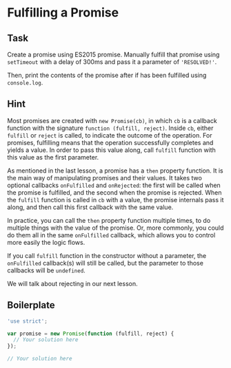 # Fulfilling a Promise

## Task

Create a promise using ES2015 promise. Manually fulfill that promise using
`setTimeout` with a delay of 300ms and pass it a parameter of `'RESOLVED!'`.

Then, print the contents of the promise after if has been fulfilled using
`console.log`.

## Hint

Most promises are created with `new Promise(cb)`, in which `cb` is a callback
function with the signature `function (fulfill, reject)`. Inside `cb`, either
`fulfill` or `reject` is called, to indicate the outcome of the operation. For
promises, fulfilling means that the operation successfully completes and yields
a value. In order to pass this value along, call `fulfill` function with this
value as the first parameter.

As mentioned in the last lesson, a promise has a `then` property function. It
is the main way of manipulating promises and their values. It takes two
optional callbacks `onFulfilled` and `onRejected`: the first will be called
when the promise is fulfilled, and the second when the promise is rejected.
When the `fulfill` function is called in `cb` with a value, the promise
internals pass it along, and then call this first callback with the same value.

In practice, you can call the `then` property function multiple times, to do
multiple things with the value of the promise. Or, more commonly, you could do
them all in the same `onFulfilled` callback, which allows you to control more
easily the logic flows.

If you call `fulfill` function in the constructor without a parameter, the
`onFulfilled` callback(s) will still be called, but the parameter to those
callbacks will be `undefined`.

We will talk about rejecting in our next lesson.

## Boilerplate

```js
'use strict';

var promise = new Promise(function (fulfill, reject) {
  // Your solution here
});

// Your solution here
```
